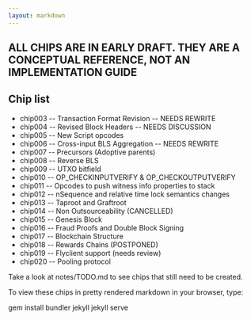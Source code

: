 ```yaml
---
layout: markdown
---
```


## ALL CHIPS ARE IN EARLY DRAFT. THEY ARE A CONCEPTUAL REFERENCE, NOT AN IMPLEMENTATION GUIDE

## Chip list

* chip003 -- Transaction Format Revision      -- NEEDS REWRITE
* chip004 -- Revised Block Headers            -- NEEDS DISCUSSION
* chip005 -- New Script opcodes
* chip006 -- Cross-input BLS Aggregation      -- NEEDS REWRITE
* chip007 -- Precursors (Adoptive parents)
* chip008 -- Reverse BLS
* chip009 -- UTXO bitfield
* chip010 -- OP_CHECKINPUTVERIFY & OP_CHECKOUTPUTVERIFY
* chip011 -- Opcodes to push witness info properties to stack
* chip012 -- nSequence and relative time lock semantics changes
* chip013 -- Taproot and Graftroot
* chip014 -- Non Outsourceability (CANCELLED)
* chip015 -- Genesis Block
* chip016 -- Fraud Proofs and Double Block Signing
* chip017 -- Blockchain Structure
* chip018 -- Rewards Chains (POSTPONED)
* chip019 -- Flyclient support (needs review)
* chip020 -- Pooling protocol

Take a look at notes/TODO.md to see chips that still need to be created.

To view these chips in pretty rendered markdown in your browser, type:

gem install bundler jekyll
jekyll serve
